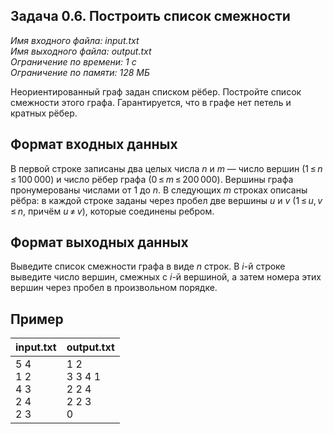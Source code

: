 
## Задача 0.6. Построить список смежности

*Имя входного файла:  input.txt  
Имя выходного файла:  output.txt  
Ограничение по времени: 1 с  
Ограничение по памяти: 128 МБ*  

Неориентированный граф задан списком рёбер. Постройте список смежности этого графа. Гарантируется, что в графе нет петель и кратных рёбер.

## Формат входных данных

В первой строке записаны два целых числа  _n_  и _m_ — число вершин (1 ≤ _n_ ≤ 100 000) и число рёбер графа (0 ≤ _m_ ≤ 200 000). Вершины графа пронумерованы числами от 1  до _n_. В следующих  _m_ строках описаны рёбра: в каждой строке заданы через пробел две вершины  _u_  и _v_  (1 ≤ _u_, _v_ ≤ _n_, причём  _u_ ≠ _v_), которые соединены ребром.

## Формат выходных данных

Выведите список смежности графа в виде  _n_ строк. В _i_-й строке выведите число вершин, смежных с  _i_-й вершиной, а затем номера этих вершин через пробел в произвольном порядке.

## Пример

|            input.txt            |               output.txt              |
|:------------------------------- |:------------------------------------- |
| 5 4<br>1 2<br>4 3<br>2 4<br>2 3 | 1 2<br>3 3 4 1<br>2 2 4<br>2 2 3<br>0 |
